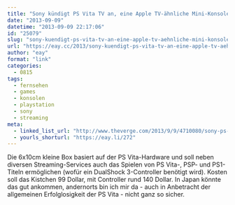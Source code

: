 ```yaml
---
title: "Sony kündigt PS Vita TV an, eine Apple TV-ähnliche Mini-Konsole"
date: "2013-09-09"
datetime: "2013-09-09 22:17:06"
id: "25079"
slug: "sony-kuendigt-ps-vita-tv-an-eine-apple-tv-aehnliche-mini-konsole"
url: "https://eay.cc/2013/sony-kuendigt-ps-vita-tv-an-eine-apple-tv-aehnliche-mini-konsole/"
author: "eay"
format: "link"
categories:
  - 0815
tags:
  - fernsehen
  - games
  - konsolen
  - playstation
  - sony
  - streaming
meta:
  - linked_list_url: "http://www.theverge.com/2013/9/9/4710080/sony-ps-vita-tv"
  - yourls_shorturl: "https://eay.li/272"
---
```


Die 6x10cm kleine Box basiert auf der PS Vita-Hardware und soll neben diversen Streaming-Services auch das Spielen von PS Vita-, PSP- und PS1-Titeln ermöglichen (wofür ein DualShock 3-Controller benötigt wird). Kosten soll das Kistchen 99 Dollar, mit Controller rund 140 Dollar. In Japan könnte das gut ankommen, andernorts bin ich mir da - auch in Anbetracht der allgemeinen Erfolglosigkeit der PS Vita - nicht ganz so sicher.
